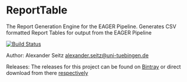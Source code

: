 # ReportTable
The Report Generation Engine for the EAGER Pipeline. Generates CSV formatted Report Tables for output from the EAGER Pipeline

[![Build Status](https://lambda.informatik.uni-tuebingen.de/jenkins/view/EAGER/job/ReportTable/badge/icon)](https://lambda.informatik.uni-tuebingen.de/jenkins/view/EAGER/job/ReportTable/)

Author: Alexander Seitz <alexander.seitz@uni-tuebingen.de> 

Releases: The releases for this project can be found on [Bintray](https://bintray.com/apeltzer/EAGER/ReportTable) or direct download from there [respectively](https://dl.bintray.com/apeltzer/EAGER/com/uni-tuebingen/de/it/eager/ReportTable) 
